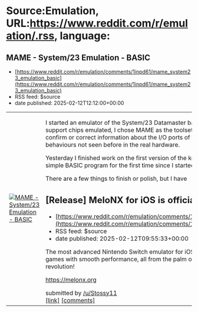 # Source:Emulation, URL:https://www.reddit.com/r/emulation/.rss, language:

## MAME - System/23 Emulation - BASIC
 - [https://www.reddit.com/r/emulation/comments/1inpd61/mame_system23_emulation_basic](https://www.reddit.com/r/emulation/comments/1inpd61/mame_system23_emulation_basic)
 - RSS feed: $source
 - date published: 2025-02-12T12:12:00+00:00

<table> <tr><td> <a href="https://www.reddit.com/r/emulation/comments/1inpd61/mame_system23_emulation_basic/"> <img src="https://external-preview.redd.it/ElG5DJ60zci4W0u8sH35Hq9ToiDWVeDWiroVdtzOOjk.jpg?width=320&amp;crop=smart&amp;auto=webp&amp;s=3a571b8398542eb06fedd70fbc693b599952950e" alt="MAME - System/23 Emulation - BASIC" title="MAME - System/23 Emulation - BASIC" /> </a> </td><td> <!-- SC_OFF --><div class="md"><p>I started an emulator of the System/23 Datamaster back around Christmas. Due to the amount of support chips emulated, I chose MAME as the toolset to implement it. So far I have been able to confirm or correct information about the I/O ports of the machine, as well as document lines and behaviours not seen before in the real hardware.</p> <p>Yesterday I finished work on the first version of the keyboard and therefore I was able to write a simple BASIC program for the first time since I started the project.</p> <p>There are a few things to finish or polish, but I have 

## [Release] MeloNX for iOS is officially here
 - [https://www.reddit.com/r/emulation/comments/1innjuk/release_melonx_for_ios_is_officially_here](https://www.reddit.com/r/emulation/comments/1innjuk/release_melonx_for_ios_is_officially_here)
 - RSS feed: $source
 - date published: 2025-02-12T09:55:33+00:00

<!-- SC_OFF --><div class="md"><p>The most advanced Nintendo Switch emulator for iOS is now available. Play your favourite Switch games with smooth performance, all from the palm of your hand! Get started today and join the revolution! </p> <p><a href="https://melonx.org">https://melonx.org</a></p> </div><!-- SC_ON --> &#32; submitted by &#32; <a href="https://www.reddit.com/user/Stossy11"> /u/Stossy11 </a> <br/> <span><a href="https://www.reddit.com/r/emulation/comments/1innjuk/release_melonx_for_ios_is_officially_here/">[link]</a></span> &#32; <span><a href="https://www.reddit.com/r/emulation/comments/1innjuk/release_melonx_for_ios_is_officially_here/">[comments]</a></span>

